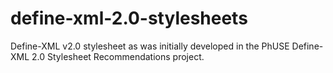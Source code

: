 # define-xml-2.0-stylesheets

Define-XML v2.0 stylesheet as was initially developed in the PhUSE Define-XML 2.0 Stylesheet
Recommendations project.
